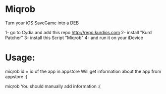 # Miqrob

Turn your iOS SaveGame into a DEB


1- go to Cydia and add this repo
http://repo.kurdios.com
2- install "Kurd Patcher"
3- install this Script "Miqrob"
4- and run it on your iDevice

# Usage: #
  miqrob <id>
  id = id of the app in appstore
	Will get information about the app from appstore :)
	
  
  miqrob
	You should manually add information :(
